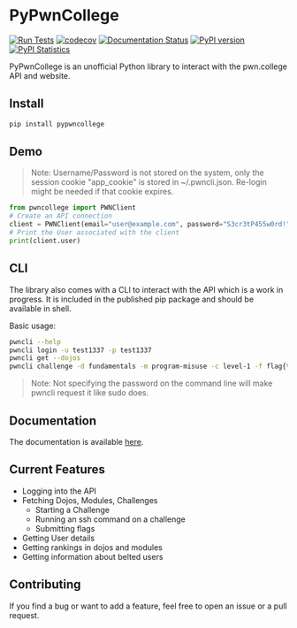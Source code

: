 # PyPwnCollege

[![Run Tests](https://github.com/zeeshan12340/pypwncollege/actions/workflows/tests.yml/badge.svg?branch=main)](https://github.com/zeeshan12340/pypwncollege/actions/workflows/tests.yml)
[![codecov](https://codecov.io/gh/zeeshan12340/pypwncollege/branch/main/graph/badge.svg)](https://codecov.io/gh/zeeshan12340/pypwncollege)
[![Documentation Status](https://readthedocs.org/projects/pypwncollege/badge/?version=latest)](https://pypwncollege.readthedocs.io/en/latest/?badge=latest)
[![PyPI version](https://badge.fury.io/py/PyPwnCollege.svg)](https://badge.fury.io/py/PyPwnCollege)
[![PyPI Statistics](https://img.shields.io/pypi/dm/pypwncollege.svg)](https://pypistats.org/packages/pypwncollege)

PyPwnCollege is an unofficial Python library to interact with the pwn.college API and website.

## Install

```bash
pip install pypwncollege
```

## Demo

> Note: Username/Password is not stored on the system, only the session cookie "app_cookie" is stored in ~/.pwncli.json. Re-login might be needed if that cookie expires.

```py
from pwncollege import PWNClient
# Create an API connection
client = PWNClient(email="user@example.com", password="S3cr3tP455w0rd!")
# Print the User associated with the client
print(client.user)
```

## CLI

The library also comes with a CLI to interact with the API which is a work in progress. It is included in the published pip package and should be available in shell.

Basic usage:

```bash
pwncli --help
pwncli login -u test1337 -p test1337
pwncli get --dojos
pwncli challenge -d fundamentals -m program-misuse -c level-1 -f flag{test}
```

> Note: Not specifying the password on the command line will make pwncli request it like sudo does.

## Documentation

The documentation is available [here](https://pypwncollege.readthedocs.io/en/latest/).

## Current Features

- Logging into the API
- Fetching Dojos, Modules, Challenges
  - Starting a Challenge
  - Running an ssh command on a challenge
  - Submitting flags
- Getting User details
- Getting rankings in dojos and modules
- Getting information about belted users

## Contributing

If you find a bug or want to add a feature, feel free to open an issue or a pull request.
